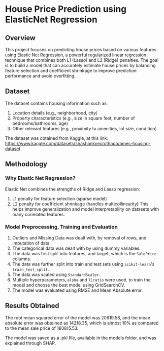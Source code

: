 # House Price Prediction using ElasticNet Regression

## Overview
This project focuses on predicting house prices based on various features using Elastic Net Regression, a powerful regularized linear regression technique that combines both L1 (Lasso) and L2 (Ridge) penalties. The goal is to build a model that can accurately estimate house prices by balancing feature selection and coefficient shrinkage to improve prediction performance and avoid overfitting.

## Dataset
The dataset contains housing information such as:
1. Location details (e.g., neighborhood, city)
2. Property characteristics (e.g., size in square feet, number of bedrooms/bathrooms, age)
3. Other relevant features (e.g., proximity to amenities, lot size, condition)

The dataset was obtained from Kaggle, at this link: https://www.kaggle.com/datasets/shashanknecrothapa/ames-housing-dataset

## Methodology 

### Why Elastic Net Regression?
Elastic Net combines the strengths of Ridge and Lasso regression:
1. L1 penalty for feature selection (sparse model)
2. L2 penalty for coefficient shrinkage (handles multicollinearity)
This helps improve generalization and model interpretability on datasets with many correlated features.

### Model Preprocessing, Training and Evaluation
1. Outliers and Missing Data was dealt with, by removal of rows, and imputation of data.
2. The categorical data was dealt with by using dummy variables.
3. The data was first split into features, and target, which is the ```SalePrice``` columns.
4. The data was further split into train and test sets using ```scikit-learn```'s ```train_test_split```.
5. The data was scaled using ```StandardScaler```.
6. Multiple hyperparameters, ```alpha``` and ```l1ratio``` were used, to train the model and choose the best model using GridSearchCV.
7. The model was evaluated using RMSE and Mean Absolute error.

## Results Obtained

The root mean squared error of the model was 20619.58, and the mean absolute error was obtained as 14218.35, which is almost 10% as compared to the mean sale price of 180815.53. 

The model was saved as a .pkl file, available in the models folder, and was explained through SHAP. 
